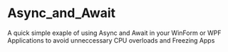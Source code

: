 # Async_and_Await

A quick simple exaple of using Async and Await in your WinForm or WPF Applications to avoid unneccessary CPU overloads and Freezing Apps
